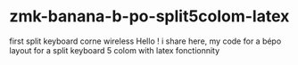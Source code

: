 # zmk-banana-b-po-split5colom-latex
first split keyboard corne wireless
Hello !
i share here, my code for a bépo layout for a split keyboard 5 colom with latex fonctionnity
